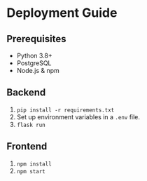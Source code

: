 # Deployment Guide

## Prerequisites

- Python 3.8+
- PostgreSQL
- Node.js & npm

## Backend

1.  `pip install -r requirements.txt`
2.  Set up environment variables in a `.env` file.
3.  `flask run`

## Frontend

1.  `npm install`
2.  `npm start`